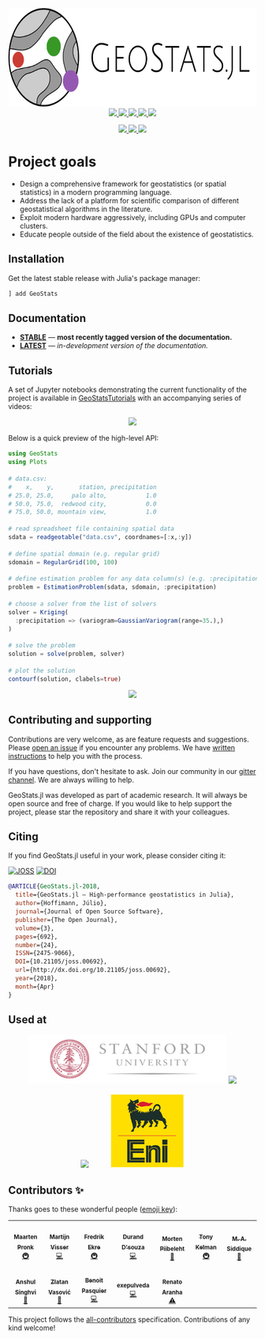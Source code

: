 <p align="center">
  <img src="docs/src/assets/logo-text.svg" height="200"><br>
  <a href="https://travis-ci.org/JuliaEarth/GeoStats.jl">
    <img src="https://travis-ci.org/JuliaEarth/GeoStats.jl.svg?branch=master">
  </a>
  <a href="https://codecov.io/gh/JuliaEarth/GeoStats.jl">
    <img src="https://codecov.io/gh/JuliaEarth/GeoStats.jl/branch/master/graph/badge.svg">
  </a>
  <a href="https://JuliaEarth.github.io/GeoStats.jl/stable">
    <img src="https://img.shields.io/badge/docs-stable-blue.svg">
  </a>
  <a href="https://JuliaEarth.github.io/GeoStats.jl/latest">
    <img src="https://img.shields.io/badge/docs-latest-blue.svg">
  </a>
  <a href="LICENSE">
    <img src="https://img.shields.io/badge/license-ISC-blue.svg">
  </a>
</p>
<p align="center">
  <a href="https://gitter.im/JuliaEarth/GeoStats.jl">
    <img src="https://img.shields.io/badge/chat-on%20gitter-bc0067.svg">
  </a>
  <a href="https://doi.org/10.21105/joss.00692">
    <img src="http://joss.theoj.org/papers/10.21105/joss.00692/status.svg">
  </a>
  <a href="https://zenodo.org/badge/latestdoi/33827844">
    <img src="https://zenodo.org/badge/33827844.svg">
  </a>
</p>

# Project goals

- Design a comprehensive framework for geostatistics (or spatial statistics) in a modern programming language.
- Address the lack of a platform for scientific comparison of different geostatistical algorithms in the literature.
- Exploit modern hardware aggressively, including GPUs and computer clusters.
- Educate people outside of the field about the existence of geostatistics.

## Installation

Get the latest stable release with Julia's package manager:

```julia
] add GeoStats
```

## Documentation

- [**STABLE**][docs-stable-url] &mdash; **most recently tagged version of the documentation.**
- [**LATEST**][docs-latest-url] &mdash; *in-development version of the documentation.*

## Tutorials

A set of Jupyter notebooks demonstrating the current functionality of the project is available in
[GeoStatsTutorials](https://github.com/JuliaEarth/GeoStatsTutorials)
with an accompanying series of videos:

<p align="center">
  <a href="https://www.youtube.com/playlist?list=PLsH4hc788Z1f1e61DN3EV9AhDlpbhhanw">
    <img src="https://img.youtube.com/vi/yDIK9onnZVw/maxresdefault.jpg">
  </a>
</p>

Below is a quick preview of the high-level API:

```julia
using GeoStats
using Plots

# data.csv:
#    x,    y,       station, precipitation
# 25.0, 25.0,     palo alto,           1.0
# 50.0, 75.0,  redwood city,           0.0
# 75.0, 50.0, mountain view,           1.0

# read spreadsheet file containing spatial data
sdata = readgeotable("data.csv", coordnames=[:x,:y])

# define spatial domain (e.g. regular grid)
sdomain = RegularGrid(100, 100)

# define estimation problem for any data column(s) (e.g. :precipitation)
problem = EstimationProblem(sdata, sdomain, :precipitation)

# choose a solver from the list of solvers
solver = Kriging(
  :precipitation => (variogram=GaussianVariogram(range=35.),)
)

# solve the problem
solution = solve(problem, solver)

# plot the solution
contourf(solution, clabels=true)
```
<p align="center">
  <img src="docs/src/images/EstimationSolution.png">
</p>

## Contributing and supporting

Contributions are very welcome, as are feature requests and suggestions. Please
[open an issue](https://github.com/JuliaEarth/GeoStats.jl/issues) if you encounter
any problems. We have [written instructions](CONTRIBUTING.md) to help you with
the process.

If you have questions, don't hesitate to ask. Join our community in our
[gitter channel](https://gitter.im/JuliaEarth/GeoStats.jl). We are always
willing to help.

GeoStats.jl was developed as part of academic research. It will always be open
source and free of charge. If you would like to help support the project, please
star the repository and share it with your colleagues.

## Citing

If you find GeoStats.jl useful in your work, please consider citing it:

[![JOSS][joss-img]][joss-url]
[![DOI][zenodo-img]][zenodo-url]

```bibtex
@ARTICLE{GeoStats.jl-2018,
  title={GeoStats.jl – High-performance geostatistics in Julia},
  author={Hoffimann, Júlio},
  journal={Journal of Open Source Software},
  publisher={The Open Journal},
  volume={3},
  pages={692},
  number={24},
  ISSN={2475-9066},
  DOI={10.21105/joss.00692},
  url={http://dx.doi.org/10.21105/joss.00692},
  year={2018},
  month={Apr}
}
```

## Used at

<p align="center">
  <img src="docs/src/images/Stanford.png" height="100">
  <img src="docs/src/images/IBM.png" height="100"><br><br>
  <img src="docs/src/images/Deltares.png" height="150" hspace="20">
  <img src="docs/src/images/ENI.png" height="150" hspace="20">
</p>

[travis-img]: https://travis-ci.org/JuliaEarth/GeoStats.jl.svg?branch=master
[travis-url]: https://travis-ci.org/JuliaEarth/GeoStats.jl

[julia-pkg-img]: http://pkg.julialang.org/badges/GeoStats_0.7.svg
[julia-pkg-url]: http://pkg.julialang.org/?pkg=GeoStats

[codecov-img]: https://codecov.io/gh/JuliaEarth/GeoStats.jl/branch/master/graph/badge.svg
[codecov-url]: https://codecov.io/gh/JuliaEarth/GeoStats.jl

[docs-stable-img]: https://img.shields.io/badge/docs-stable-blue.svg
[docs-stable-url]: https://JuliaEarth.github.io/GeoStats.jl/stable

[docs-latest-img]: https://img.shields.io/badge/docs-latest-blue.svg
[docs-latest-url]: https://JuliaEarth.github.io/GeoStats.jl/latest

[license-img]: https://img.shields.io/badge/license-ISC-blue.svg
[license-url]: LICENSE

[gitter-img]: https://img.shields.io/badge/chat-on%20gitter-bc0067.svg
[gitter-url]: https://gitter.im/JuliaEarth/GeoStats.jl

[joss-img]: http://joss.theoj.org/papers/10.21105/joss.00692/status.svg
[joss-url]: https://doi.org/10.21105/joss.00692

[zenodo-img]: https://zenodo.org/badge/33827844.svg
[zenodo-url]: https://zenodo.org/badge/latestdoi/33827844

## Contributors ✨

Thanks goes to these wonderful people ([emoji key](https://allcontributors.org/docs/en/emoji-key)):

<!-- ALL-CONTRIBUTORS-LIST:START - Do not remove or modify this section -->
<!-- prettier-ignore-start -->
<!-- markdownlint-disable -->
<table>
  <tr>
    <td align="center"><a href="https://www.evetion.nl"><img src="https://avatars0.githubusercontent.com/u/8655030?v=4" width="100px;" alt=""/><br /><sub><b>Maarten Pronk</b></sub></a><br /><a href="#infra-evetion" title="Infrastructure (Hosting, Build-Tools, etc)">🚇</a></td>
    <td align="center"><a href="https://github.com/visr"><img src="https://avatars1.githubusercontent.com/u/4471859?v=4" width="100px;" alt=""/><br /><sub><b>Martijn Visser</b></sub></a><br /><a href="https://github.com/JuliaEarth/GeoStats.jl/commits?author=visr" title="Code">💻</a></td>
    <td align="center"><a href="https://github.com/fredrikekre"><img src="https://avatars2.githubusercontent.com/u/11698744?v=4" width="100px;" alt=""/><br /><sub><b>Fredrik Ekre</b></sub></a><br /><a href="#infra-fredrikekre" title="Infrastructure (Hosting, Build-Tools, etc)">🚇</a></td>
    <td align="center"><a href="http://dldx.org"><img src="https://avatars2.githubusercontent.com/u/107700?v=4" width="100px;" alt=""/><br /><sub><b>Durand D'souza</b></sub></a><br /><a href="https://github.com/JuliaEarth/GeoStats.jl/commits?author=dldx" title="Code">💻</a></td>
    <td align="center"><a href="https://github.com/mortenpi"><img src="https://avatars1.githubusercontent.com/u/147757?v=4" width="100px;" alt=""/><br /><sub><b>Morten Piibeleht</b></sub></a><br /><a href="https://github.com/JuliaEarth/GeoStats.jl/commits?author=mortenpi" title="Documentation">📖</a></td>
    <td align="center"><a href="https://github.com/tkelman"><img src="https://avatars0.githubusercontent.com/u/5934628?v=4" width="100px;" alt=""/><br /><sub><b>Tony Kelman</b></sub></a><br /><a href="#infra-tkelman" title="Infrastructure (Hosting, Build-Tools, etc)">🚇</a></td>
    <td align="center"><a href="https://www.linkedin.com/in/madnansiddique/"><img src="https://avatars0.githubusercontent.com/u/8629089?v=4" width="100px;" alt=""/><br /><sub><b>M. A. Siddique</b></sub></a><br /><a href="#question-masiddique" title="Answering Questions">💬</a></td>
  </tr>
  <tr>
    <td align="center"><a href="https://github.com/asinghvi17"><img src="https://avatars1.githubusercontent.com/u/32143268?v=4" width="100px;" alt=""/><br /><sub><b>Anshul Singhvi</b></sub></a><br /><a href="https://github.com/JuliaEarth/GeoStats.jl/commits?author=asinghvi17" title="Documentation">📖</a></td>
    <td align="center"><a href="https://zdroid.github.io"><img src="https://avatars2.githubusercontent.com/u/2725611?v=4" width="100px;" alt=""/><br /><sub><b>Zlatan Vasović</b></sub></a><br /><a href="https://github.com/JuliaEarth/GeoStats.jl/commits?author=zdroid" title="Documentation">📖</a></td>
    <td align="center"><a href="https://www.bpasquier.com/"><img src="https://avatars2.githubusercontent.com/u/4486578?v=4" width="100px;" alt=""/><br /><sub><b>Benoit Pasquier</b></sub></a><br /><a href="https://github.com/JuliaEarth/GeoStats.jl/commits?author=briochemc" title="Code">💻</a></td>
    <td align="center"><a href="https://github.com/exepulveda"><img src="https://avatars2.githubusercontent.com/u/5109252?v=4" width="100px;" alt=""/><br /><sub><b>exepulveda</b></sub></a><br /><a href="https://github.com/JuliaEarth/GeoStats.jl/commits?author=exepulveda" title="Code">💻</a></td>
    <td align="center"><a href="https://github.com/errearanhas"><img src="https://avatars1.githubusercontent.com/u/12888985?v=4" width="100px;" alt=""/><br /><sub><b>Renato Aranha</b></sub></a><br /><a href="https://github.com/JuliaEarth/GeoStats.jl/commits?author=errearanhas" title="Tests">⚠️</a></td>
  </tr>
</table>

<!-- markdownlint-enable -->
<!-- prettier-ignore-end -->
<!-- ALL-CONTRIBUTORS-LIST:END -->

This project follows the [all-contributors](https://github.com/all-contributors/all-contributors) specification. Contributions of any kind welcome!
